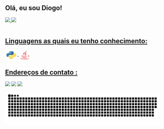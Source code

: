 <h2> Olá, eu sou Diogo! </h2>

 <div>
  <a href="https://github.com/aviladiogo">
  <img height="180em" src="https://github-readme-stats.vercel.app/api?username=aviladiogo&show_icons=true&theme=dark&include_all_commits=true&count_private=true"/>
  <img height="180em" src="https://github-readme-stats.vercel.app/api/top-langs/?username=aviladiogo&layout=compact&langs_count=7&theme=dark"/>
</div>
<div style="display: inline_block"><br>
 
  <h2> Linguagens as quais eu tenho conhecimento: </h2> 
  <img align="center" alt="Rafa-Python" height="30" width="40" src="https://raw.githubusercontent.com/devicons/devicon/master/icons/python/python-original.svg">
  <img align="center" alt="Rafa-Js" height="30" width="40" src="https://raw.githubusercontent.com/devicons/devicon/master/icons/java/java-plain.svg"> 
  
</div>
  
  
<div> 
 <h2> Endereços de contato :</h2> 
  
 <a href="https://discord.gg/bn34Na7" target="_blank"><img src="https://img.shields.io/badge/Discord-7289DA?style=for-the-badge&logo=discord&logoColor=white" target="_blank"></a> 
 <a href = "mailto:aviladiogo30@gmail.com"><img src="https://img.shields.io/badge/-Gmail-%23333?style=for-the-badge&logo=gmail&logoColor=white" target="_blank"></a>
 <a href="https://www.linkedin.com/in/aviladiogo" target="_blank"><img src="https://img.shields.io/badge/-LinkedIn-%230077B5?style=for-the-badge&logo=linkedin&logoColor=white" target="_blank"></a> 
 
  ![Snake animation](https://github.com/aviladiogo/aviladiogo/blob/output/github-contribution-grid-snake.svg)
 
</div>

